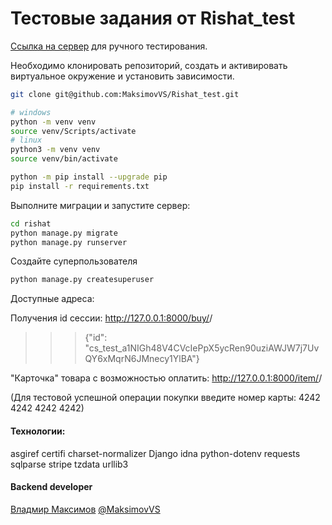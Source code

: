 # Тестовые задания от Rishat_test

[Ссылка на сервер](http://178.21.10.66:8000/item/1/) для ручного тестирования.

Необходимо клонировать репозиторий, создать и активировать виртуальное окружение и установить зависимости.

```bash
git clone git@github.com:MaksimovVS/Rishat_test.git

# windows
python -m venv venv
source venv/Scripts/activate 
# linux
python3 -m venv venv
source venv/bin/activate 

python -m pip install --upgrade pip
pip install -r requirements.txt
```

Выполните миграции и запустите сервер:
```bash
cd rishat
python manage.py migrate
python manage.py runserver
```

Создайте суперпользователя
```bash
python manage.py createsuperuser
```

Доступные адреса:

Получения id сессии:
http://127.0.0.1:8000/buy/<pk>/
>>> {"id": "cs_test_a1NIGh48V4CVcIePpX5ycRen90uziAWJW7j7UvQY6xMqrN6JMnecy1YlBA"}

"Карточка" товара с возможностью оплатить:
http://127.0.0.1:8000/item/<pk>/

(Для тестовой успешной операции покупки введите номер карты: 4242 4242 4242 4242)

#### Технологии:
asgiref
certifi
charset-normalizer
Django
idna
python-dotenv
requests
sqlparse
stripe
tzdata
urllib3

#### Backend developer

[Владмир Максимов](https://github.com/MaksimovVS) [@MaksimovVS](https://t.me/MaksimovVS)
